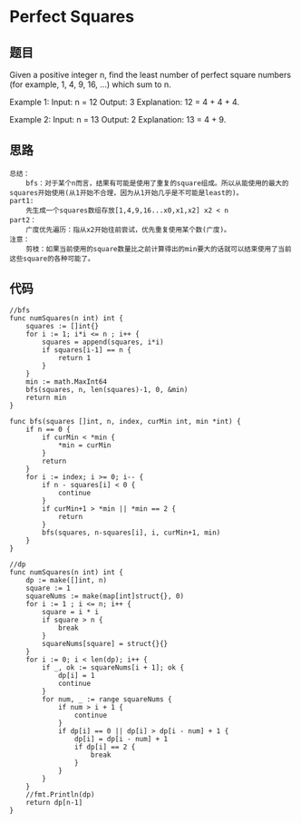 # Perfect Squares


## 题目


Given a positive integer n, find the least number of perfect square numbers (for example, 1, 4, 9, 16, ...) which sum to n.

Example 1:
Input: n = 12
Output: 3 
Explanation: 12 = 4 + 4 + 4.

Example 2:
Input: n = 13
Output: 2
Explanation: 13 = 4 + 9.

## 思路

```
总结：
    bfs：对于某个n而言，结果有可能是使用了重复的square组成。所以从能使用的最大的squares开始使用(从1开始不合理，因为从1开始几乎是不可能是least的)。
part1:
    先生成一个squares数组存放[1,4,9,16...x0,x1,x2] x2 < n
part2：
    广度优先遍历：指从x2开始往前尝试，优先重复使用某个数(广度)。
注意：
    剪枝：如果当前使用的square数量比之前计算得出的min要大的话就可以结束使用了当前这些square的各种可能了。

```

## 代码


```golang
//bfs
func numSquares(n int) int {
    squares := []int{}
    for i := 1; i*i <= n ; i++ {
        squares = append(squares, i*i)
        if squares[i-1] == n {
            return 1
        }
    }
    min := math.MaxInt64
    bfs(squares, n, len(squares)-1, 0, &min)
    return min
}

func bfs(squares []int, n, index, curMin int, min *int) {
    if n == 0 {
        if curMin < *min {
            *min = curMin
        }
        return
    }
    for i := index; i >= 0; i-- {
        if n - squares[i] < 0 {
            continue
        }
        if curMin+1 > *min || *min == 2 {
            return
        }
        bfs(squares, n-squares[i], i, curMin+1, min)
    }
}
```

```golang
//dp
func numSquares(n int) int {
    dp := make([]int, n)
    square := 1
    squareNums := make(map[int]struct{}, 0)
    for i := 1 ; i <= n; i++ {
        square = i * i
        if square > n {
            break
        }
        squareNums[square] = struct{}{}
    }
    for i := 0; i < len(dp); i++ {
        if _, ok := squareNums[i + 1]; ok {
            dp[i] = 1
            continue
        }
        for num, _ := range squareNums {
            if num > i + 1 {
                continue
            }
            if dp[i] == 0 || dp[i] > dp[i - num] + 1 {
                dp[i] = dp[i - num] + 1 
                if dp[i] == 2 {
                    break
                }
            }
        }
    }
    //fmt.Println(dp)
    return dp[n-1]
}
```
